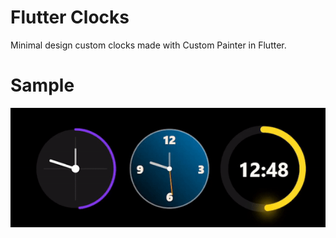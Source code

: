 # Flutter Clocks

Minimal design custom clocks made with Custom Painter in Flutter.

# Sample
![](https://github.com/GitVNS/Flutter-clocks/blob/main/sample/sample.gif)
